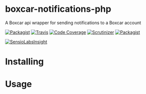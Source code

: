 # boxcar-notifications-php
A Boxcar api wrapper for sending notifications to a Boxcar account

[![Packagist](https://img.shields.io/packagist/v/zortje/boxcar-notifications-php.svg?style=flat)](https://packagist.org/packages/zortje/boxcar-notifications-php)
[![Travis](https://img.shields.io/travis/zortje/boxcar-notifications-php.svg?style=flat)](https://travis-ci.org/zortje/boxcar-notifications-php)
[![Code Coverage](https://scrutinizer-ci.com/g/zortje/boxcar-notifications-php/badges/coverage.png?b=master)](https://scrutinizer-ci.com/g/zortje/boxcar-notifications-php/?branch=master)
[![Scrutinizer](https://img.shields.io/scrutinizer/g/zortje/boxcar-notifications-php.svg?style=flat)](https://scrutinizer-ci.com/g/zortje/boxcar-notifications-php/?branch=master)
[![Packagist](https://img.shields.io/packagist/dt/zortje/boxcar-notifications-php.svg?style=flat)](https://packagist.org/packages/zortje/boxcar-notifications-php)

[![SensioLabsInsight](https://insight.sensiolabs.com/projects/5624821a-29c9-47d3-884d-750482ebd965/big.png)](https://insight.sensiolabs.com/projects/5624821a-29c9-47d3-884d-750482ebd965)

# Installing

# Usage